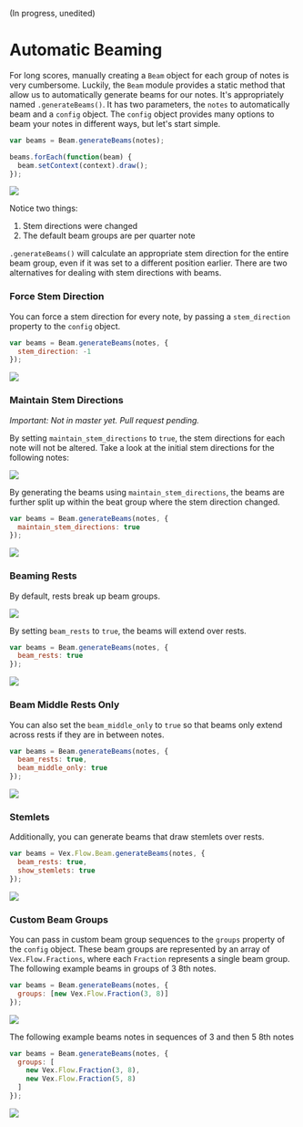 (In progress, unedited)

# Automatic Beaming

For long scores, manually creating a `Beam` object for each group of notes is very cumbersome. Luckily, the `Beam` module provides a static method that allow us to automatically generate beams for our notes. It's appropriately named `.generateBeams()`. It has two parameters, the `notes` to automatically beam and a `config` object. The `config` object provides many options to beam your notes in different ways, but let's start simple.

```javascript
var beams = Beam.generateBeams(notes);

beams.forEach(function(beam) {
  beam.setContext(context).draw();
});
```

![](http://i.imgur.com/lcQU7F3.png)

Notice two things:

1. Stem directions were changed
2. The default beam groups are per quarter note

`.generateBeams()` will calculate an appropriate stem direction for the entire beam group, even if it was set to a different position earlier. There are two alternatives for dealing with stem directions with beams.

### Force Stem Direction

You can force a stem direction for every note, by passing a `stem_direction` property to the `config` object.

```javascript
var beams = Beam.generateBeams(notes, {
  stem_direction: -1
});
```
![](http://i.imgur.com/mUdQqmH.png)

### Maintain Stem Directions 

*Important: Not in master yet. Pull request pending.*

By setting `maintain_stem_directions` to `true`, the stem directions for each note will not be altered. Take a look at the initial stem directions for the following notes:

![](http://i.imgur.com/TbBBIGo.png)

By generating the beams using `maintain_stem_directions`, the beams are further split up within the beat group where the stem direction changed.
```javascript
var beams = Beam.generateBeams(notes, {
  maintain_stem_directions: true
});
```
![](http://i.imgur.com/IvRf0c2.png)

### Beaming Rests

By default, rests break up beam groups. 

![](http://i.imgur.com/pR8W4nV.png)

By setting `beam_rests` to `true`, the beams will extend over rests.
```javascript
var beams = Beam.generateBeams(notes, {
  beam_rests: true
});
```
![](http://i.imgur.com/QDc37uG.png)

### Beam Middle Rests Only

You can also set the `beam_middle_only` to `true` so that beams only extend across rests if they are in between notes.

```javascript
var beams = Beam.generateBeams(notes, {
  beam_rests: true,
  beam_middle_only: true
});
```
![](http://i.imgur.com/3XogNvn.png)

### Stemlets

Additionally, you can generate beams that draw stemlets over rests.
```javascript
var beams = Vex.Flow.Beam.generateBeams(notes, {
  beam_rests: true,
  show_stemlets: true
});
```
![](http://i.imgur.com/11WSh9Z.png)
### Custom Beam Groups

You can pass in custom beam group sequences to the `groups` property of the `config` object. These beam groups are represented by an array of `Vex.Flow.Fractions`, where each `Fraction` represents a single beam group. The following example beams in groups of 3 8th notes.

```javascript
var beams = Beam.generateBeams(notes, {
  groups: [new Vex.Flow.Fraction(3, 8)]
});
```
![](http://i.imgur.com/2j09Adk.png)

The following example beams notes in sequences of 3 and then 5 8th notes
```javascript
var beams = Beam.generateBeams(notes, {
  groups: [
    new Vex.Flow.Fraction(3, 8),
    new Vex.Flow.Fraction(5, 8)
  ]
});
```
![](http://i.imgur.com/o4WzoFN.png)